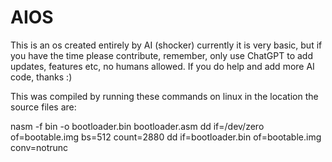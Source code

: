 # AIOS
This is an os created entirely by AI (shocker) currently it is very basic, but if you have the time please contribute, remember, only use ChatGPT to add updates, features etc, no humans allowed. If you do help and add more AI code, thanks :)

This was compiled by running these commands on linux in the location the source files are:

nasm -f bin -o bootloader.bin bootloader.asm
dd if=/dev/zero of=bootable.img bs=512 count=2880
dd if=bootloader.bin of=bootable.img conv=notrunc
